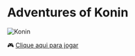 # Adventures of Konin

![Konin](https://user-images.githubusercontent.com/45312912/86991630-f5f48a80-c175-11ea-84c6-68708349a85c.png)

:video_game: [Clique aqui para jogar](https://ygorverde.github.io/Imersao-gamedev/)



